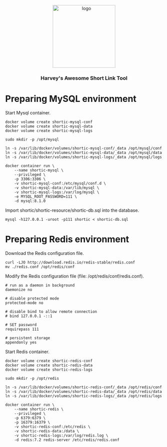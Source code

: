 <div align="center">
  <p>
    <img src="https://harvey-image.oss-cn-hangzhou.aliyuncs.com/twitter.png" alt="logo" width="200" height="auto"/>
  </p>
  <h3>Harvey's Awesome Short Link Tool</h3>
</div>

# Preparing MySQL environment

Start Mysql container.

```shell
docker volume create shortic-mysql-conf
docker volume create shortic-mysql-data
docker volume create shortic-mysql-logs

sudo mkdir -p /opt/mysql

ln -s /var/lib/docker/volumes/shortic-mysql-conf/_data /opt/mysql/conf
ln -s /var/lib/docker/volumes/shortic-mysql-data/_data /opt/mysql/data
ln -s /var/lib/docker/volumes/shortic-mysql-logs/_data /opt/mysql/logs

docker container run \
    --name shortic-mysql \
    --privileged \
    -p 3306:3306 \
    -v shortic-mysql-conf:/etc/mysql/conf.d \
    -v shortic-mysql-data:/var/lib/mysql \
    -v shortic-mysql-logs:/var/log/mysql \
    -e MYSQL_ROOT_PASSWORD=111 \
    -d mysql:8.1.0
```

Import shortic/shortic-resource/shortic-db.sql into the database.

```shell
mysql -h127.0.0.1 -uroot -p111 shortic < shortic-db.sql
```

# Preparing Redis environment

Download the Redis configuration file.

```shell
curl -LJO http://download.redis.io/redis-stable/redis.conf
mv ./redis.conf /opt/redis/conf
```

Modify the Redis configuration file (file: /opt/redis/conf/redis.conf).

```
# run as a daemon in background
daemonize no

# disable protected mode
protected-mode no

# disable bind to allow remote connection
# bind 127.0.0.1 -::1

# SET password
requirepass 111

# persistent storage
appendonly yes
```

Start Redis container.

```shell
docker volume create shortic-redis-conf
docker volume create shortic-redis-data
docker volume create shortic-redis-logs

sudo mkdir -p /opt/redis

ln -s /var/lib/docker/volumes/shortic-redis-conf/_data /opt/redis/conf
ln -s /var/lib/docker/volumes/shortic-redis-data/_data /opt/redis/data
ln -s /var/lib/docker/volumes/shortic-redis-logs/_data /opt/redis/logs

docker container run \
    --name shortic-redis \
    --privileged \
    -p 6379:6379 \
    -p 16379:16379 \
    -v shortic-redis-conf:/etc/redis \
    -v shortic-redis-data:/data \
    -v shortic-redis-logs:/var/log/redis.log \
    -d redis:7.2 redis-server /etc/redis/redis.conf
```